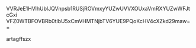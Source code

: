 VVRJeE1HVlhUblJQVnpsb1RUSjROVmxyYUZwUVVXOUxaVmRXYUZwWFJtcGxi
VFZ0WTBFOVBRb0tlbU5xCmVHMTNjbTV6YUE9PQoKcHV4cXZkd29maw==

artagffszx